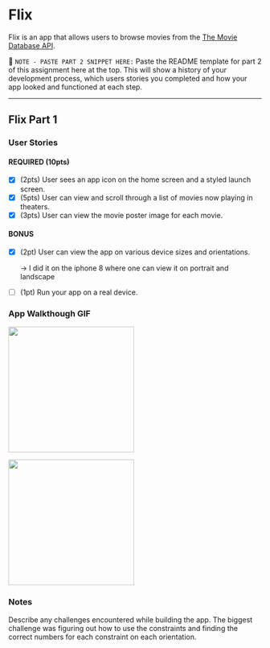 # Flix
Flix is an app that allows users to browse movies from the [The Movie Database API](http://docs.themoviedb.apiary.io/#).

📝 `NOTE - PASTE PART 2 SNIPPET HERE:` Paste the README template for part 2 of this assignment here at the top. This will show a history of your development process, which users stories you completed and how your app looked and functioned at each step.

---

## Flix Part 1

### User Stories
#### REQUIRED (10pts)
- [x] (2pts) User sees an app icon on the home screen and a styled launch screen.
- [x] (5pts) User can view and scroll through a list of movies now playing in theaters.
- [x] (3pts) User can view the movie poster image for each movie.

#### BONUS
- [x] (2pt) User can view the app on various device sizes and orientations.
  
  -> I did it on the iphone 8 where one can view it on portrait and landscape
  
- [ ] (1pt) Run your app on a real device.

### App Walkthough GIF
<img src="http://g.recordit.co/HTweb7HAQH.gif" width=250><br>

<img src="http://g.recordit.co/5fWr1sJmMu.gif" width=250><br>

### Notes
Describe any challenges encountered while building the app.
The biggest challenge was figuring out how to use the constraints and finding the correct numbers for each constraint on each orientation. 
